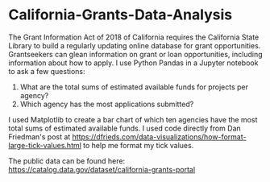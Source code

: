 # California-Grants-Data-Analysis
The Grant Information Act of 2018 of California requires the California State Library to build a regularly updating online database for grant opportunities. Grantseekers can glean information on grant or loan opportunities, including information about how to apply. I use Python Pandas in a Jupyter notebook to ask a few questions:   

1. What are the total sums of estimated available funds for projects per agency?  
2. Which agency has the most applications submitted?

I used Matplotlib to create a bar chart of which ten agencies have the most total sums of estimated available funds. I used code directly from Dan Friedman's post at https://dfrieds.com/data-visualizations/how-format-large-tick-values.html to help me format my tick values. 

The public data can be found here: https://catalog.data.gov/dataset/california-grants-portal
